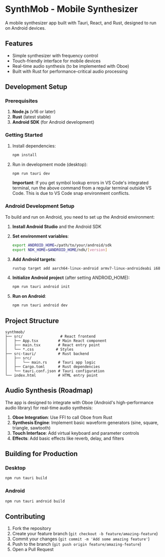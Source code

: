 # SynthMob - Mobile Synthesizer

A mobile synthesizer app built with Tauri, React, and Rust, designed to run on Android devices.

## Features

- Simple synthesizer with frequency control
- Touch-friendly interface for mobile devices
- Real-time audio synthesis (to be implemented with Oboe)
- Built with Rust for performance-critical audio processing

## Development Setup

### Prerequisites

1. **Node.js** (v16 or later)
2. **Rust** (latest stable)
3. **Android SDK** (for Android development)

### Getting Started

1. Install dependencies:
   ```bash
   npm install
   ```

2. Run in development mode (desktop):
   ```bash
   npm run tauri dev
   ```
   
   **Important**: If you get symbol lookup errors in VS Code's integrated terminal, run the above command from a regular terminal outside VS Code. This is due to VS Code snap environment conflicts.

### Android Development Setup

To build and run on Android, you need to set up the Android environment:

1. **Install Android Studio** and the Android SDK
2. **Set environment variables**:
   ```bash
   export ANDROID_HOME=/path/to/your/android/sdk
   export NDK_HOME=$ANDROID_HOME/ndk/[version]
   ```

3. **Add Android targets**:
   ```bash
   rustup target add aarch64-linux-android armv7-linux-androideabi i686-linux-android x86_64-linux-android
   ```

4. **Initialize Android project** (after setting ANDROID_HOME):
   ```bash
   npm run tauri android init
   ```

5. **Run on Android**:
   ```bash
   npm run tauri android dev
   ```

## Project Structure

```
synthmob/
├── src/                 # React frontend
│   ├── App.tsx         # Main React component
│   ├── main.tsx        # React entry point
│   └── *.css          # Styles
├── src-tauri/          # Rust backend
│   ├── src/
│   │   └── main.rs     # Tauri app logic
│   ├── Cargo.toml      # Rust dependencies
│   └── tauri.conf.json # Tauri configuration
└── index.html          # HTML entry point
```

## Audio Synthesis (Roadmap)

The app is designed to integrate with Oboe (Android's high-performance audio library) for real-time audio synthesis:

1. **Oboe Integration**: Use FFI to call Oboe from Rust
2. **Synthesis Engine**: Implement basic waveform generators (sine, square, triangle, sawtooth)
3. **Touch Interface**: Add virtual keyboard and parameter controls
4. **Effects**: Add basic effects like reverb, delay, and filters

## Building for Production

### Desktop
```bash
npm run tauri build
```

### Android
```bash
npm run tauri android build
```

## Contributing

1. Fork the repository
2. Create your feature branch (`git checkout -b feature/amazing-feature`)
3. Commit your changes (`git commit -m 'Add some amazing feature'`)
4. Push to the branch (`git push origin feature/amazing-feature`)
5. Open a Pull Request
